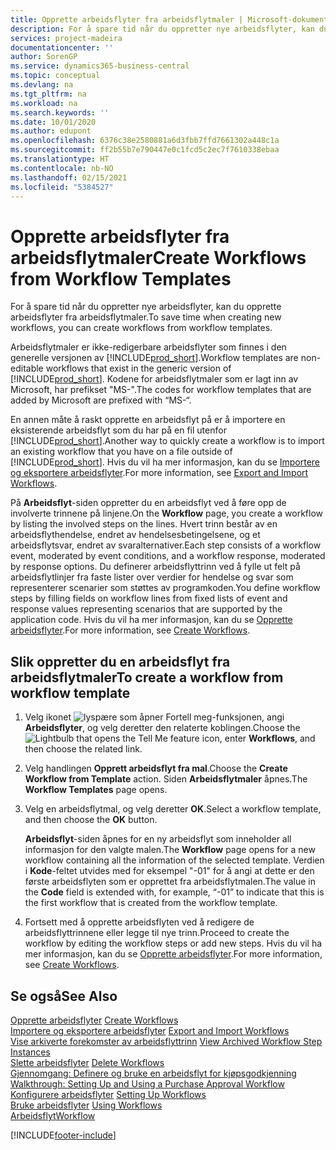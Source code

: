 ```yaml
---
title: Opprette arbeidsflyter fra arbeidsflytmaler | Microsoft-dokumentasjon
description: For å spare tid når du oppretter nye arbeidsflyter, kan du opprette arbeidsflyter fra arbeidsflytmaler.
services: project-madeira
documentationcenter: ''
author: SorenGP
ms.service: dynamics365-business-central
ms.topic: conceptual
ms.devlang: na
ms.tgt_pltfrm: na
ms.workload: na
ms.search.keywords: ''
ms.date: 10/01/2020
ms.author: edupont
ms.openlocfilehash: 6376c38e2580881a6d3fbb7ffd7661302a448c1a
ms.sourcegitcommit: ff2b55b7e790447e0c1fcd5c2ec7f7610338ebaa
ms.translationtype: HT
ms.contentlocale: nb-NO
ms.lasthandoff: 02/15/2021
ms.locfileid: "5384527"
---
```

# <a name="create-workflows-from-workflow-templates"></a><span data-ttu-id="3b60a-103">Opprette arbeidsflyter fra arbeidsflytmaler</span><span class="sxs-lookup"><span data-stu-id="3b60a-103">Create Workflows from Workflow Templates</span></span>
<span data-ttu-id="3b60a-104">For å spare tid når du oppretter nye arbeidsflyter, kan du opprette arbeidsflyter fra arbeidsflytmaler.</span><span class="sxs-lookup"><span data-stu-id="3b60a-104">To save time when creating new workflows, you can create workflows from workflow templates.</span></span>  

 <span data-ttu-id="3b60a-105">Arbeidsflytmaler er ikke-redigerbare arbeidsflyter som finnes i den generelle versjonen av [!INCLUDE[prod_short](includes/prod_short.md)].</span><span class="sxs-lookup"><span data-stu-id="3b60a-105">Workflow templates are non-editable workflows that exist in the generic version of [!INCLUDE[prod_short](includes/prod_short.md)].</span></span> <span data-ttu-id="3b60a-106">Kodene for arbeidsflytmaler som er lagt inn av Microsoft, har prefikset "MS-".</span><span class="sxs-lookup"><span data-stu-id="3b60a-106">The codes for workflow templates that are added by Microsoft are prefixed with “MS-“.</span></span>  

 <span data-ttu-id="3b60a-107">En annen måte å raskt opprette en arbeidsflyt på er å importere en eksisterende arbeidsflyt som du har på en fil utenfor [!INCLUDE[prod_short](includes/prod_short.md)].</span><span class="sxs-lookup"><span data-stu-id="3b60a-107">Another way to quickly create a workflow is to import an existing workflow that you have on a file outside of [!INCLUDE[prod_short](includes/prod_short.md)].</span></span> <span data-ttu-id="3b60a-108">Hvis du vil ha mer informasjon, kan du se [Importere og eksportere arbeidsflyter](across-how-to-export-and-import-workflows.md).</span><span class="sxs-lookup"><span data-stu-id="3b60a-108">For more information, see [Export and Import Workflows](across-how-to-export-and-import-workflows.md).</span></span>  

<span data-ttu-id="3b60a-109">På **Arbeidsflyt**-siden oppretter du en arbeidsflyt ved å føre opp de involverte trinnene på linjene.</span><span class="sxs-lookup"><span data-stu-id="3b60a-109">On the **Workflow** page, you create a workflow by listing the involved steps on the lines.</span></span> <span data-ttu-id="3b60a-110">Hvert trinn består av en arbeidsflythendelse, endret av hendelsesbetingelsene, og et arbeidsflytsvar, endret av svaralternativer.</span><span class="sxs-lookup"><span data-stu-id="3b60a-110">Each step consists of a workflow event, moderated by event conditions, and a workflow response, moderated by response options.</span></span> <span data-ttu-id="3b60a-111">Du definerer arbeidsflyttrinn ved å fylle ut felt på arbeidsflytlinjer fra faste lister over verdier for hendelse og svar som representerer scenarier som støttes av programkoden.</span><span class="sxs-lookup"><span data-stu-id="3b60a-111">You define workflow steps by filling fields on workflow lines from fixed lists of event and response values representing scenarios that are supported by the application code.</span></span> <span data-ttu-id="3b60a-112">Hvis du vil ha mer informasjon, kan du se [Opprette arbeidsflyter](across-how-to-create-workflows.md).</span><span class="sxs-lookup"><span data-stu-id="3b60a-112">For more information, see [Create Workflows](across-how-to-create-workflows.md).</span></span>  

## <a name="to-create-a-workflow-from-workflow-template"></a><span data-ttu-id="3b60a-113">Slik oppretter du en arbeidsflyt fra arbeidsflytmaler</span><span class="sxs-lookup"><span data-stu-id="3b60a-113">To create a workflow from workflow template</span></span>  
1.  <span data-ttu-id="3b60a-114">Velg ikonet ![lyspære som åpner Fortell meg-funksjonen](media/ui-search/search_small.png "Fortell hva du vil gjøre"), angi **Arbeidsflyter**, og velg deretter den relaterte koblingen.</span><span class="sxs-lookup"><span data-stu-id="3b60a-114">Choose the ![Lightbulb that opens the Tell Me feature](media/ui-search/search_small.png "Tell me what you want to do") icon, enter **Workflows**, and then choose the related link.</span></span>  
2.  <span data-ttu-id="3b60a-115">Velg handlingen **Opprett arbeidsflyt fra mal**.</span><span class="sxs-lookup"><span data-stu-id="3b60a-115">Choose the **Create Workflow from Template** action.</span></span> <span data-ttu-id="3b60a-116">Siden **Arbeidsflytmaler** åpnes.</span><span class="sxs-lookup"><span data-stu-id="3b60a-116">The **Workflow Templates** page opens.</span></span>  
3.  <span data-ttu-id="3b60a-117">Velg en arbeidsflytmal, og velg deretter **OK**.</span><span class="sxs-lookup"><span data-stu-id="3b60a-117">Select a workflow template, and then choose the **OK** button.</span></span>  

     <span data-ttu-id="3b60a-118">**Arbeidsflyt**-siden åpnes for en ny arbeidsflyt som inneholder all informasjon for den valgte malen.</span><span class="sxs-lookup"><span data-stu-id="3b60a-118">The **Workflow** page opens for a new workflow containing all the information of the selected template.</span></span> <span data-ttu-id="3b60a-119">Verdien i **Kode**-feltet utvides med for eksempel "-01" for å angi at dette er den første arbeidsflyten som er opprettet fra arbeidsflytmalen.</span><span class="sxs-lookup"><span data-stu-id="3b60a-119">The value in the **Code** field is extended with, for example, “-01” to indicate that this is the first workflow that is created from the workflow template.</span></span>  
4.  <span data-ttu-id="3b60a-120">Fortsett med å opprette arbeidsflyten ved å redigere de arbeidsflyttrinnene eller legge til nye trinn.</span><span class="sxs-lookup"><span data-stu-id="3b60a-120">Proceed to create the workflow by editing the workflow steps or add new steps.</span></span> <span data-ttu-id="3b60a-121">Hvis du vil ha mer informasjon, kan du se [Opprette arbeidsflyter](across-how-to-create-workflows.md).</span><span class="sxs-lookup"><span data-stu-id="3b60a-121">For more information, see [Create Workflows](across-how-to-create-workflows.md).</span></span>  

## <a name="see-also"></a><span data-ttu-id="3b60a-122">Se også</span><span class="sxs-lookup"><span data-stu-id="3b60a-122">See Also</span></span>  
 <span data-ttu-id="3b60a-123">[Opprette arbeidsflyter](across-how-to-create-workflows.md) </span><span class="sxs-lookup"><span data-stu-id="3b60a-123">[Create Workflows](across-how-to-create-workflows.md) </span></span>  
 <span data-ttu-id="3b60a-124">[Importere og eksportere arbeidsflyter](across-how-to-export-and-import-workflows.md) </span><span class="sxs-lookup"><span data-stu-id="3b60a-124">[Export and Import Workflows](across-how-to-export-and-import-workflows.md) </span></span>  
 <span data-ttu-id="3b60a-125">[Vise arkiverte forekomster av arbeidsflyttrinn](across-how-to-view-archived-workflow-step-instances.md) </span><span class="sxs-lookup"><span data-stu-id="3b60a-125">[View Archived Workflow Step Instances](across-how-to-view-archived-workflow-step-instances.md) </span></span>  
 <span data-ttu-id="3b60a-126">[Slette arbeidsflyter](across-how-to-delete-workflows.md) </span><span class="sxs-lookup"><span data-stu-id="3b60a-126">[Delete Workflows](across-how-to-delete-workflows.md) </span></span>  
 <span data-ttu-id="3b60a-127">[Gjennomgang: Definere og bruke en arbeidsflyt for kjøpsgodkjenning](walkthrough-setting-up-and-using-a-purchase-approval-workflow.md) </span><span class="sxs-lookup"><span data-stu-id="3b60a-127">[Walkthrough: Setting Up and Using a Purchase Approval Workflow](walkthrough-setting-up-and-using-a-purchase-approval-workflow.md) </span></span>  
 <span data-ttu-id="3b60a-128">[Konfigurere arbeidsflyter](across-set-up-workflows.md) </span><span class="sxs-lookup"><span data-stu-id="3b60a-128">[Setting Up Workflows](across-set-up-workflows.md) </span></span>  
 <span data-ttu-id="3b60a-129">[Bruke arbeidsflyter](across-use-workflows.md) </span><span class="sxs-lookup"><span data-stu-id="3b60a-129">[Using Workflows](across-use-workflows.md) </span></span>  
 [<span data-ttu-id="3b60a-130">Arbeidsflyt</span><span class="sxs-lookup"><span data-stu-id="3b60a-130">Workflow</span></span>](across-workflow.md)   


[!INCLUDE[footer-include](includes/footer-banner.md)]